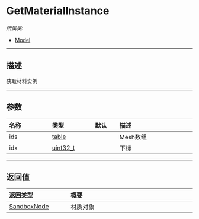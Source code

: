 # GetMaterialInstance

*所属类*:
* [Model](/Api/Classes/Role/Model.md)
------------------------------------------------------------------------------------------
## 描述

获取材料实例

------------------------------------------------------------------------------------------
## 参数

|<div style="width:100px">名称</div>|<div style="width:100px">类型</div>|<div style="width:50px">默认</div>|<div style="width:350px">描述</div>|
|:---|:---|:---|:---|
|ids|[table](/Api/DataType/Table.md)||Mesh数组|
|idx|[uint32_t](/Api/Enums/uint32_t.md)||下标|

------------------------------------------------------------------------------------------
## 返回值

|<div style="width:150px">返回类型</div>|<div style="width:520px">概要</div>|
|:---|:---|
|[SandboxNode](/Api/Classes/Base/SandboxNode.md)|材质对象|
